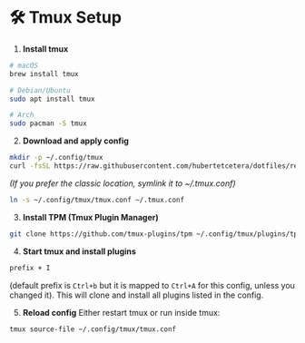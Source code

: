 # 🛠️ Tmux Setup

1. **Install tmux**

```bash
# macOS
brew install tmux

# Debian/Ubuntu
sudo apt install tmux

# Arch
sudo pacman -S tmux
```

2. **Download and apply config**

```bash
mkdir -p ~/.config/tmux
curl -fsSL https://raw.githubusercontent.com/hubertetcetera/dotfiles/refs/heads/main/tmux/tmux.conf -o ~/.config/tmux/tmux.conf
```

_(If you prefer the classic location, symlink it to ~/.tmux.conf)_

```bash
ln -s ~/.config/tmux/tmux.conf ~/.tmux.conf
```

3. **Install TPM (Tmux Plugin Manager)**

```bash
git clone https://github.com/tmux-plugins/tpm ~/.config/tmux/plugins/tpm
```

4. **Start tmux and install plugins**

```bash
prefix + I
```

(default prefix is `Ctrl+b` but it is mapped to `Ctrl+A` for this config, unless you changed it).
This will clone and install all plugins listed in the config.

5. **Reload config**
   Either restart tmux or run inside tmux:

```bash
tmux source-file ~/.config/tmux/tmux.conf
```
